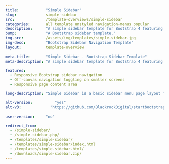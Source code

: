 ```yaml
---
title:            "Simple Sidebar"
slug:             simple-sidebar
src:              /template-overviews/simple-sidebar
categories:       all template unstyled navigation-menus popular
description:      "A simple sidebar template for Bootstrap 4 featuring responsive off-canvas navigation at small screen sizes."
bump:             "A Bootstrap sidebar template."
img-src:          /assets/img/templates/simple-sidebar.jpg
img-desc:         "Bootstrap Sidebar Navigation Template"
layout:           template-overview

meta-title:       "Simple Sidebar - Bootstrap Sidebar Template"
meta-description: "A simple sidebar template for Bootstrap 4 featuring responsive off-canvas navigation at small screen sizes. All Start Bootstrap templates are free to download and open source."

features:
  - Responsive Bootstrap sidebar navigation
  - Off-canvas navigation toggling on smaller screens
  - Responsive page content area

long-description: "Simple Sidebar is a basic sidebar menu page layout for Bootstrap websites with off canvas navigation on smaller screen sizes."

alt-version:		  "yes"
alt-v3:		        "https://github.com/BlackrockDigital/startbootstrap-simple-sidebar/archive/v3.3.7.zip"

user-version:     "no"

redirect_from:
  - /simple-sidebar/
  - /simple-sidebar.php/
  - /templates/simple-sidebar/
  - /templates/simple-sidebar/index.html
  - /templates/simple-sidebar.html/
  - /downloads/simple-sidebar.zip/
---
```

